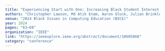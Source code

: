 ```yaml
---
title: "Experiencing Start with One: Increasing Black Student Interest in Graduate Computer Science Education Using Accessibility Workshops"
authors: "Christopher Lawson, Md Atik Enam, Aaron Gluck, Julian Brinkley"
venue: "2024 Black Issues in Computing Education (BICE)"
year: 2024
pages: "63–68"
organization: "IEEE"
link: "https://ieeexplore.ieee.org/abstract/document/10605860"
category: "conference"
---
```

